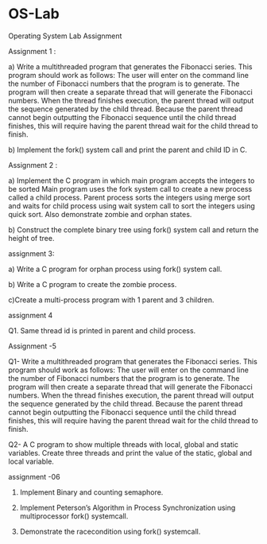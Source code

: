 # OS-Lab
Operating  System Lab Assignment


Assignment 1 :

a) Write a multithreaded program that generates the Fibonacci series. This program should work as follows: The user will enter on the command line the number of Fibonacci numbers that the program is to generate. The program will then create a separate thread that will generate the Fibonacci numbers. When the thread finishes execution, the parent thread will output the sequence generated by the child thread. Because the parent thread cannot begin outputting the Fibonacci sequence until the child thread finishes, this will require having the parent thread wait for the child thread to finish.

b) Implement the fork() system call and print the parent and child ID in C.

Assignment 2 :

a) Implement the C program in which main program accepts the integers to be sorted Main program uses the fork system call to create a new process called a child process. Parent process sorts the integers using merge sort and waits for child process using wait system call to sort the integers using quick sort. Also demonstrate zombie and orphan states.

b) Construct the complete binary tree using fork() system call and return the height of tree.

assignment 3:


 a) Write a C program for orphan process using fork() system call.
 
 b) Write a C program to create the zombie process.
 
 c)Create a multi-process program with 1 parent and 3 children.
 
 
 
 assignment 4
 
 Q1. Same thread id is printed in parent and child process.
    
 
 
 Assignment -5 
 
 
Q1- Write a multithreaded program that generates the Fibonacci series. This program should work as follows: The user will enter on the command line the number of Fibonacci    numbers that the program is to generate. The program will then create a separate thread that will generate the Fibonacci numbers. When the thread finishes execution, the parent thread will output the sequence generated by the child thread. Because the parent thread cannot begin outputting the Fibonacci sequence until the child thread finishes, this will require having the parent thread wait for the child thread to finish. 
 
Q2- A C program to show multiple threads with local, global and static variables. Create three threads and print the value of the static, global and local variable. 

assignment -06
  1. Implement Binary and counting semaphore.
  
  2. Implement Peterson’s Algorithm in Process Synchronization using multiprocessor fork() systemcall.
  
  3. Demonstrate the racecondition using fork() systemcall.

